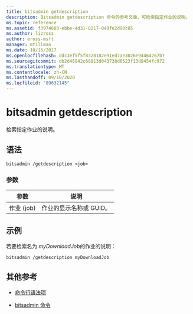 ```yaml
---
title: bitsadmin getdescription
description: Bitsadmin getdescription 命令的参考文章，可检索指定作业的说明。
ms.topic: reference
ms.assetid: f3974603-ebbe-4d31-8217-040fe2d90c85
ms.author: lizross
author: eross-msft
manager: mtillman
ms.date: 10/16/2017
ms.openlocfilehash: ddc3ef5f5f8328182e91ed7ae3026e94464267b7
ms.sourcegitcommit: db2d46842c68813d043738d6523f13d8454fc972
ms.translationtype: MT
ms.contentlocale: zh-CN
ms.lasthandoff: 09/10/2020
ms.locfileid: "89632145"
---
```

# <a name="bitsadmin-getdescription"></a>bitsadmin getdescription

检索指定作业的说明。

## <a name="syntax"></a>语法

```
bitsadmin /getdescription <job>
```

### <a name="parameters"></a>参数

| 参数 | 说明 |
| -------------- | -------------- |
| 作业 (job) | 作业的显示名称或 GUID。 |

## <a name="examples"></a>示例

若要检索名为 *myDownloadJob*的作业的说明：

```
bitsadmin /getdescription myDownloadJob
```

## <a name="additional-references"></a>其他参考

- [命令行语法项](command-line-syntax-key.md)

- [bitsadmin 命令](bitsadmin.md)
